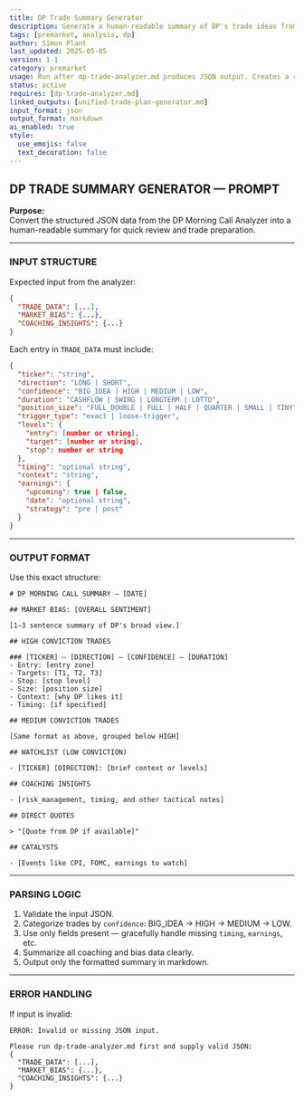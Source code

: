```yaml
---
title: DP Trade Summary Generator  
description: Generate a human-readable summary of DP's trade ideas from structured JSON data  
tags: [premarket, analysis, dp]  
author: Simon Plant  
last_updated: 2025-05-05  
version: 1.1  
category: premarket  
usage: Run after dp-trade-analyzer.md produces JSON output. Creates a readable summary of trade ideas and coaching insights. Consumes structured JSON data.  
status: active  
requires: [dp-trade-analyzer.md]  
linked_outputs: [unified-trade-plan-generator.md]  
input_format: json  
output_format: markdown  
ai_enabled: true
style:
  use_emojis: false
  text_decoration: false
---
```


## DP TRADE SUMMARY GENERATOR — PROMPT

**Purpose:**  
Convert the structured JSON data from the DP Morning Call Analyzer into a human-readable summary for quick review and trade preparation.

---

### INPUT STRUCTURE

Expected input from the analyzer:

```json
{
  "TRADE_DATA": [...],
  "MARKET_BIAS": {...},
  "COACHING_INSIGHTS": {...}
}
```

Each entry in `TRADE_DATA` must include:

```json
{
  "ticker": "string",
  "direction": "LONG | SHORT",
  "confidence": "BIG_IDEA | HIGH | MEDIUM | LOW",
  "duration": "CASHFLOW | SWING | LONGTERM | LOTTO",
  "position_size": "FULL_DOUBLE | FULL | HALF | QUARTER | SMALL | TINY",
  "trigger_type": "exact | loose-trigger",
  "levels": {
    "entry": [number or string],
    "target": [number or string],
    "stop": number or string
  },
  "timing": "optional string",
  "context": "string",
  "earnings": {
    "upcoming": true | false,
    "date": "optional string",
    "strategy": "pre | post"
  }
}
```

---

### OUTPUT FORMAT

Use this exact structure:

```
# DP MORNING CALL SUMMARY — [DATE]

## MARKET BIAS: [OVERALL SENTIMENT]

[1–3 sentence summary of DP's broad view.]

## HIGH CONVICTION TRADES

### [TICKER] — [DIRECTION] — [CONFIDENCE] — [DURATION]
- Entry: [entry zone]
- Targets: [T1, T2, T3]
- Stop: [stop level]
- Size: [position size]
- Context: [why DP likes it]
- Timing: [if specified]

## MEDIUM CONVICTION TRADES

[Same format as above, grouped below HIGH]

## WATCHLIST (LOW CONVICTION)

- [TICKER] [DIRECTION]: [brief context or levels]

## COACHING INSIGHTS

- [risk_management, timing, and other tactical notes]

## DIRECT QUOTES

> "[Quote from DP if available]"

## CATALYSTS

- [Events like CPI, FOMC, earnings to watch]
```

---

### PARSING LOGIC

1. Validate the input JSON.
2. Categorize trades by `confidence`: BIG_IDEA → HIGH → MEDIUM → LOW.
3. Use only fields present — gracefully handle missing `timing`, `earnings`, etc.
4. Summarize all coaching and bias data clearly.
5. Output only the formatted summary in markdown.

---

### ERROR HANDLING

If input is invalid:

```
ERROR: Invalid or missing JSON input.

Please run dp-trade-analyzer.md first and supply valid JSON:
{
  "TRADE_DATA": [...],
  "MARKET_BIAS": {...},
  "COACHING_INSIGHTS": {...}
}
